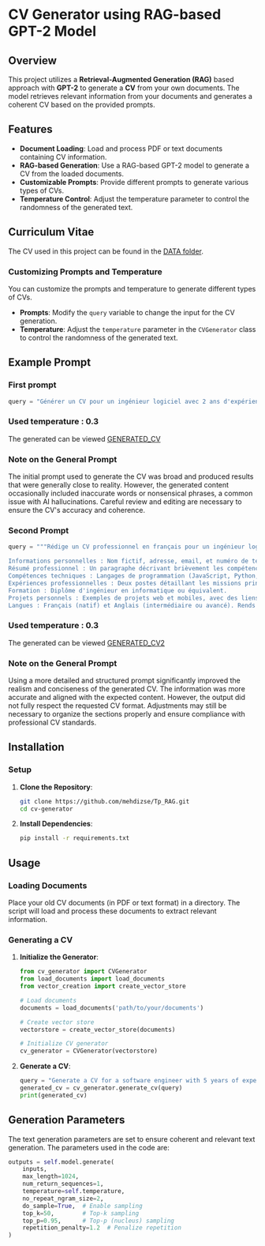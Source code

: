 # CV Generator using RAG-based GPT-2 Model

## Overview

This project utilizes a **Retrieval-Augmented Generation (RAG)** based approach with **GPT-2** to generate a **CV** from your own documents. The model retrieves relevant information from your documents and generates a coherent CV based on the provided prompts.


## Features

- **Document Loading**: Load and process PDF or text documents containing CV information.
- **RAG-based Generation**: Use a RAG-based GPT-2 model to generate a CV from the loaded documents.
- **Customizable Prompts**: Provide different prompts to generate various types of CVs.
- **Temperature Control**: Adjust the temperature parameter to control the randomness of the generated text.

## Curriculum Vitae

The CV used in this project can be found in the [DATA folder](./data).

### Customizing Prompts and Temperature

You can customize the prompts and temperature to generate different types of CVs.

- **Prompts**: Modify the `query` variable to change the input for the CV generation.
- **Temperature**: Adjust the `temperature` parameter in the `CVGenerator` class to control the randomness of the generated text.


## Example Prompt

### First prompt
```python
query = "Générer un CV pour un ingénieur logiciel avec 2 ans d'expérience en développement web et mobile."
```
### Used temperature : 0.3

The generated can be viewed [GENERATED_CV](generated_cv/generated_cv.pdf)

### Note on the General Prompt

The initial prompt used to generate the CV was broad and produced results that were generally close to reality. However, the generated content occasionally included inaccurate words or nonsensical phrases, a common issue with AI hallucinations. Careful review and editing are necessary to ensure the CV's accuracy and coherence.


### Second Prompt

```python
query = """Rédige un CV professionnel en français pour un ingénieur logiciel ayant 2 ans d'expérience en développement web et mobile. Ce CV doit inclure les sections suivantes :

Informations personnelles : Nom fictif, adresse, email, et numéro de téléphone.
Résumé professionnel : Un paragraphe décrivant brièvement les compétences principales et les objectifs professionnels.
Compétences techniques : Langages de programmation (JavaScript, Python, Dart, etc.), frameworks (React, Flutter), outils (Git, Docker), et compétences annexes (tests unitaires, CI/CD, UX/UI).
Expériences professionnelles : Deux postes détaillant les missions principales, les technologies utilisées, et les résultats obtenus.
Formation : Diplôme d'ingénieur en informatique ou équivalent.
Projets personnels : Exemples de projets web et mobiles, avec des liens éventuels.
Langues : Français (natif) et Anglais (intermédiaire ou avancé). Rends le format clair, organisé et prêt à l'emploi pour une candidature.""" 
```

### Used temperature : 0.3

The generated can be viewed [GENERATED_CV2](generated_cv/generated_cv2.pdf)

### Note on the General Prompt

Using a more detailed and structured prompt significantly improved the realism and conciseness of the generated CV. The information was more accurate and aligned with the expected content. However, the output did not fully respect the requested CV format. Adjustments may still be necessary to organize the sections properly and ensure compliance with professional CV standards.


## Installation


### Setup

1. **Clone the Repository**:
    ```bash
    git clone https://github.com/mehdizse/Tp_RAG.git
    cd cv-generator
    ```

2. **Install Dependencies**:
    ```bash
    pip install -r requirements.txt
    ```


## Usage

### Loading Documents

Place your old CV documents (in PDF or text format) in a directory. The script will load and process these documents to extract relevant information.

### Generating a CV

1. **Initialize the Generator**:
    ```python
    from cv_generator import CVGenerator
    from load_documents import load_documents
    from vector_creation import create_vector_store

    # Load documents
    documents = load_documents('path/to/your/documents')

    # Create vector store
    vectorstore = create_vector_store(documents)

    # Initialize CV generator
    cv_generator = CVGenerator(vectorstore)
    ```

2. **Generate a CV**:
    ```python
    query = "Generate a CV for a software engineer with 5 years of experience."
    generated_cv = cv_generator.generate_cv(query)
    print(generated_cv)
    ```

## Generation Parameters

The text generation parameters are set to ensure coherent and relevant text generation. The parameters used in the code are:

```python
outputs = self.model.generate(
    inputs, 
    max_length=1024, 
    num_return_sequences=1,
    temperature=self.temperature,
    no_repeat_ngram_size=2,
    do_sample=True,  # Enable sampling
    top_k=50,        # Top-k sampling
    top_p=0.95,      # Top-p (nucleus) sampling
    repetition_penalty=1.2  # Penalize repetition
)
```